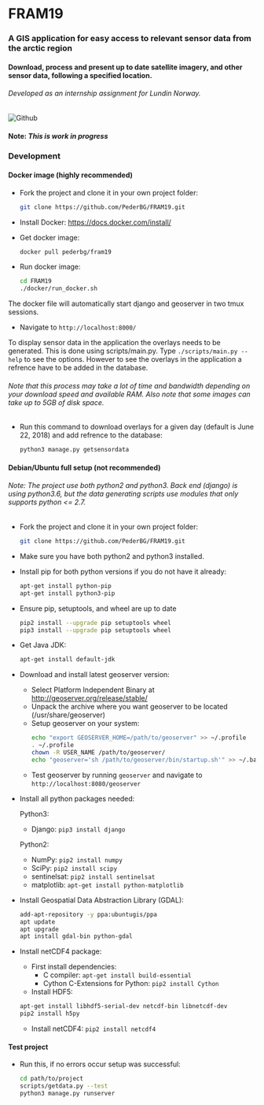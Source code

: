 # FRAM19

### A GIS application for easy access to relevant sensor data from the arctic region
 
####  Download, process and present up to date satellite imagery, and other sensor data, following a specified location.

###### Developed as an internship assignment for Lundin Norway.
![Github](https://preview.ibb.co/guC3D0/imageedit-1-5601177614.png "Preview")

#### Note: *This is work in progress*

### Development

#### Docker image (highly recommended)

- Fork the project and clone it in your own project folder:
  ```sh
  git clone https://github.com/PederBG/FRAM19.git
  ```
  
- Install Docker: https://docs.docker.com/install/

- Get docker image:
  ```sh
  docker pull pederbg/fram19
  ```
  
- Run docker image:
  ```sh
  cd FRAM19
  ./docker/run_docker.sh
  ```
The docker file will automatically start django and geoserver in two tmux sessions.
  
- Navigate to `http://localhost:8000/`

To display sensor data in the application the overlays needs to be generated. This is done using scripts/main.py. Type `./scripts/main.py --help` to see the options. However to see the overlays in the application a refrence have to be added in the database.

###### Note that this process may take a lot of time and bandwidth depending on your download speed and available RAM. Also note that some images can take up to 5GB of disk space.

- Run this command to download overlays for a given day (default is June 22, 2018) and add refrence to the database:
   ```sh
  python3 manage.py getsensordata
  ```



#### Debian/Ubuntu full setup (not recommended)
###### Note: The project use both python2 and python3. Back end (django) is using python3.6, but the data generating scripts use modules that only supports python <= 2.7.

- Fork the project and clone it in your own project folder:
  ```sh
  git clone https://github.com/PederBG/FRAM19.git
  ```
- Make sure you have both python2 and python3 installed.

- Install pip for both python versions if you do not have it already:
  ```sh
  apt-get install python-pip
  apt-get install python3-pip
  ```
- Ensure pip, setuptools, and wheel are up to date
  ```sh
  pip2 install --upgrade pip setuptools wheel
  pip3 install --upgrade pip setuptools wheel
  ```
- Get Java JDK:
  ```sh
  apt-get install default-jdk
  ```
- Download and install latest geoserver version:
  - Select Platform Independent Binary at http://geoserver.org/release/stable/
  - Unpack the archive where you want geoserver to be located (/usr/share/geoserver)
  - Setup geoserver on your system:
      ```sh
      echo "export GEOSERVER_HOME=/path/to/geoserver" >> ~/.profile
      . ~/.profile
      chown -R USER_NAME /path/to/geoserver/
      echo "geoserver='sh /path/to/geoserver/bin/startup.sh'" >> ~/.bashrc && source ~/.bashrc
      ```
  - Test geoserver by running `geoserver` and navigate to `http://localhost:8080/geoserver`
- Install all python packages needed:

  Python3:
  - Django: `pip3 install django`

  Python2:
  - NumPy: `pip2 install numpy`
  - SciPy: `pip2 install scipy`
  - sentinelsat: `pip2 install sentinelsat`
  - matplotlib: `apt-get install python-matplotlib`
  
- Install Geospatial Data Abstraction Library (GDAL):
    ```sh
  add-apt-repository -y ppa:ubuntugis/ppa
  apt update 
  apt upgrade
  apt install gdal-bin python-gdal
  ```

- Install netCDF4 package:
  - First install dependencies:
    - C compiler: `apt-get install build-essential`
    - Cython C-Extensions for Python: `pip2 install Cython`
  - Install HDF5:
  ```sh
  apt-get install libhdf5-serial-dev netcdf-bin libnetcdf-dev
  pip2 install h5py
  ```
    - Install netCDF4: `pip2 install netcdf4`
    

#### Test project

- Run this, if no errors occur setup was successful:
  ```sh
  cd path/to/project
  scripts/getdata.py --test
  python3 manage.py runserver
  ```

